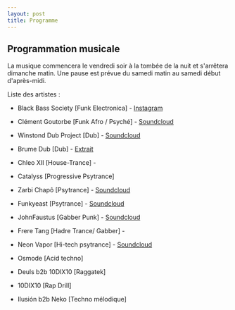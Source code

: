 ```yaml
---
layout: post
title: Programme
---
```


## Programmation musicale

La musique commencera le vendredi soir à la tombée de la nuit et s'arrêtera dimanche matin.
Une pause est prévue du samedi matin au samedi début d'après-midi.

Liste des artistes :

- Black Bass Society [Funk Electronica] - [Instagram](https://www.instagram.com/p/CXLwXQsgvnu/)

- Clément Goutorbe [Funk Afro / Psyché] - [Soundcloud](https://soundcloud.com/funkyeast)

- Winstond Dub Project [Dub] - [Soundcloud](https://soundcloud.com/winstondubproject/sets/terranomads)

- Brume Dub [Dub] - [Extrait](/assets/music/brume_dub-space_dub.mp3)

- Chleo XII [House-Trance] - 

- Catalyss [Progressive Psytrance]

- Zarbi Chapô [Psytrance] - [Soundcloud](https://soundcloud.com/zarbi-chapo)

- Funkyeast [Psytrance] - [Soundcloud](https://soundcloud.com/funkyeast)

- JohnFaustus [Gabber Punk] - [Soundcloud](https://soundcloud.com/johnfaustus)

- Frere Tang [Hadre Trance/ Gabber] - 

- Neon Vapor [Hi-tech psytrance] - [Soundcloud](https://soundcloud.com/neonvapor)

- Osmode [Acid techno]

- Deuls b2b 10DIX10 [Raggatek]

- 10DIX10 [Rap Drill]

- Ilusión b2b Neko [Techno mélodique]
